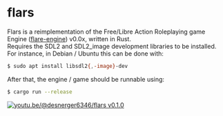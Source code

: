 # flars
Flars is a reimplementation of the Free/Libre Action Roleplaying game Engine ([flare-engine](https://github.com/flareteam/flare-engine)) v0.0x, written in Rust.  
Requires the SDL2 and SDL2_image development libraries to be installed.
For instance, in Debian / Ubuntu this can be done with:
```bash
$ sudo apt install libsdl2{,-image}-dev
```
After that, the engine / game should be runnable using:
```bash
$ cargo run --release
```
[![youtu.be/@desnerger6346/flars v0.1.0](https://yt-embed.live/embed?v=ucm6wBaR9iI)](https://youtu.be/ucm6wBaR9iI "youtu.be/flars v0.1.0")
